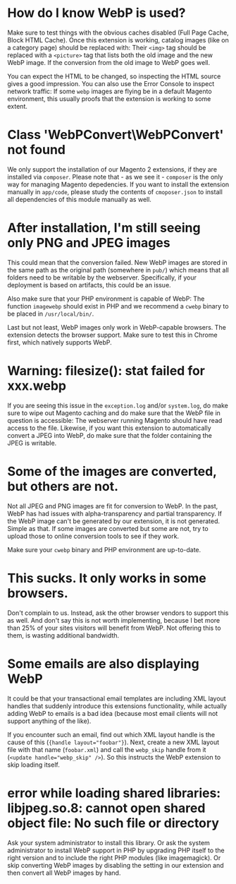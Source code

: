 # How do I know WebP is used?
Make sure to test things with the obvious caches disabled (Full Page Cache, Block HTML Cache). Once this extension is working, catalog images (like on a category page) should be replaced with: Their `<img>` tag should be replaced with a `<picture>` tag that lists both the old image and the new WebP image. If the conversion from the old image to WebP goes well.

You can expect the HTML to be changed, so inspecting the HTML source gives a good impression. You can also use the Error Console to inspect network traffic: If some `webp` images are flying be in a default Magento environment, this usually proofs that the extension is working to some extent.

# Class 'WebPConvert\WebPConvert' not found
We only support the installation of our Magento 2 extensions, if they are installed via `composer`. Please note that - as we see it - `composer` is the only way for managing Magento depedencies. If you want to install the extension manually in `app/code`, please study the contents of `cmoposer.json` to install all dependencies of this module manually as well.

# After installation, I'm still seeing only PNG and JPEG images
This could mean that the conversion failed. New WebP images are stored in the same path as the original path (somewhere in `pub/`) which means that all folders need to be writable by the webserver. Specifically, if your deployment is based on artifacts, this could be an issue.

Also make sure that your PHP environment is capable of WebP: The function `imagewebp` should exist in PHP and we recommend a `cwebp` binary to be placed in `/usr/local/bin/`.

Last but not least, WebP images only work in WebP-capable browsers. The extension detects the browser support. Make sure to test this in Chrome first, which natively supports WebP.

# Warning: filesize(): stat failed for xxx.webp
If you are seeing this issue in the `exception.log` and/or `system.log`,
do make sure to wipe out Magento caching and do make sure that the WebP
file in question is accessible: The webserver running Magento should have
read access to the file. Likewise, if you want this extension to
automatically convert a JPEG into WebP, do make sure that the folder
containing the JPEG is writable.

# Some of the images are converted, but others are not.
Not all JPEG and PNG images are fit for conversion to WebP. In the past, WebP has had issues with alpha-transparency and partial transparency. If the WebP image can't be generated by our extension, it is not generated. Simple as that. If some images are converted but some are not, try to upload those to online conversion tools to see if they work.

Make sure your `cwebp` binary and PHP environment are up-to-date.

# This sucks. It only works in some browsers.
Don't complain to us. Instead, ask the other browser vendors to support this as well. And don't say this
is not worth implementing, because I bet more than 25% of your sites visitors will benefit from WebP. Not
offering this to them, is wasting additional bandwidth.

# Some emails are also displaying WebP
It could be that your transactional email templates are including XML layout handles that suddenly introduce this extensions functionality, while actually adding WebP to emails is a bad idea (because most email clients will not support anything of the like). 

If you encounter such an email, find out which XML layout handle is the cause of this (`{handle layout="foobar"}`). Next, create a new XML layout file with that name (`foobar.xml`) and call the `webp_skip` handle from it (`<update handle="webp_skip" />`). So this instructs the WebP extension to skip loading itself.

# error while loading shared libraries: libjpeg.so.8: cannot open shared object file: No such file or directory
Ask your system administrator to install this library. Or ask the system administrator to install WebP support in PHP by upgrading PHP itself to the right version and to include the right PHP modules (like imagemagick). Or skip converting WebP images by disabling the setting in our extension and then convert all WebP images by hand.


